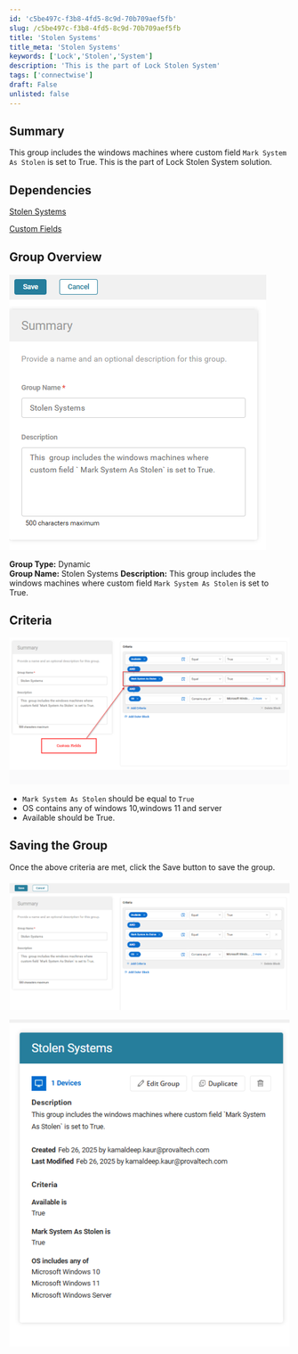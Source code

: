 ```yaml
---
id: 'c5be497c-f3b8-4fd5-8c9d-70b709aef5fb'
slug: /c5be497c-f3b8-4fd5-8c9d-70b709aef5fb
title: 'Stolen Systems'
title_meta: 'Stolen Systems'
keywords: ['Lock','Stolen','System']
description: 'This is the part of Lock Stolen System'
tags: ['connectwise']
draft: False
unlisted: false
---
```


## Summary
This  group includes the windows machines where custom field `Mark System As Stolen` is set to True. This is the part of Lock Stolen System solution.

## Dependencies
[Stolen Systems](<../tasks/Lock-Stolen-System.md>)

[Custom Fields](<../custom-fields/ENDPOINT-StolenDevices.md>)

## Group Overview
![image20](../../../static/img/CW-RMM-Lock-Stolen-System/image20.png)

**Group Type:** Dynamic  
**Group Name:** Stolen Systems 
**Description:** This  group includes the windows machines where custom field  `Mark System As Stolen` is set to True.

## Criteria

![image21](../../../static/img/CW-RMM-Lock-Stolen-System/image21.png)

- `Mark System As Stolen` should be equal to `True` 
- OS contains any of windows 10,windows 11 and server
- Available should be True.

## Saving the Group

Once the above criteria are met, click the Save button to save the group.

![image22](../../../static/img/CW-RMM-Lock-Stolen-System/image22.png)

![image23](../../../static/img/CW-RMM-Lock-Stolen-System/image23.png)